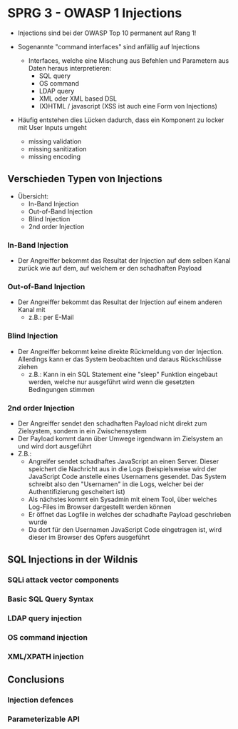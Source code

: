 # SPRG 3 - OWASP 1 Injections

- Injections sind bei der OWASP Top 10 permanent auf Rang 1!

- Sogenannte "command interfaces" sind anfällig auf Injections
  - Interfaces, welche eine Mischung aus Befehlen und Parametern aus Daten heraus interpretieren:
    - SQL query
    - OS command
    - LDAP query
    - XML oder XML based DSL
    - (X)HTML / javascript (XSS ist auch eine Form von Injections)
- Häufig entstehen dies Lücken dadurch, dass ein Komponent zu locker mit User Inputs umgeht
  - missing validation
  - missing sanitization
  - missing encoding



## Verschieden Typen von Injections

- Übersicht:
  - In-Band Injection
  - Out-of-Band Injection
  - Blind Injection
  - 2nd order Injection

### In-Band Injection

- Der Angreiffer bekommt das Resultat der Injection auf dem selben Kanal zurück wie auf dem, auf welchem er den schadhaften Payload

### Out-of-Band Injection

- Der Angreiffer bekommt das Resultat der Injection auf einem anderen Kanal mit
  - z.B.: per E-Mail



### Blind Injection

- Der Angreiffer bekommt keine direkte Rückmeldung von der Injection. Allerdings kann er das System beobachten und daraus Rückschlüsse ziehen
  - z.B.: Kann in ein SQL Statement eine "sleep" Funktion eingebaut werden, welche nur ausgeführt wird wenn die gesetzten Bedingungen stimmen

### 2nd order Injection

- Der Angreiffer sendet den schadhaften Payload nicht direkt zum Zielsystem, sondern in ein Zwischensystem
- Der Payload kommt dann über Umwege irgendwann im Zielsystem an und wird dort ausgeführt
- Z.B.:
  - Angreifer sendet schadhaftes JavaScript an einen Server. Dieser speichert die Nachricht aus in die Logs (beispielsweise wird der JavaScript Code anstelle eines Usernamens gesendet. Das System schreibt also den "Usernamen" in die Logs, welcher bei der Authentifizierung gescheitert ist)
  - Als nächstes kommt ein Sysadmin mit einem Tool, über welches Log-Files im Browser dargestellt werden können
  - Er öffnet das Logfile in welches der schadhafte Payload geschrieben wurde
  - Da dort für den Usernamen JavaScript Code eingetragen ist, wird dieser im Browser des Opfers ausgeführt

## SQL Injections in der Wildnis



### SQLi attack vector components



### Basic SQL Query Syntax



### LDAP query injection





### OS command injection





### XML/XPATH injection



## Conclusions

### Injection defences



### Parameterizable API







